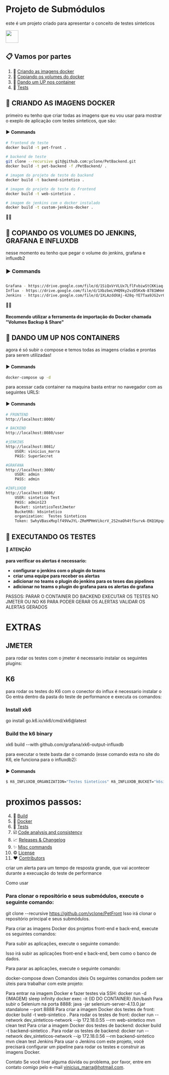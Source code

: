 # Projeto de Submódulos

este é um projeto criado para apresentar o conceito de testes sinteticos

<img loading="lazy" src="https://cdn.jsdelivr.net/gh/devicons/devicon/icons/git/git-original.svg" width="40" height="40"/>

## 📋 Vamos por partes

1. 🐳 [Criando as imagens docker](#criando-as-imagens-docker)
2. 📅 [Copiando os volumes do docker](#copiando-volumes)
3. 🚀 [Dando um UP nos container](#dandoup-containers)
4. 🧪 [Tests](#tests)

## <a name="criando-as-imagens-docker">🐳 CRIANDO AS IMAGENS DOCKER</a>

primeiro eu tenho que criar todas as imagens que eu vou usar para mostrar o exeplo de aplicação com testes sinteticos, que são:

#### ▶️ Commands
```bash
# frontend de teste
docker build -t pet-front .
	
# backend de teste
git clone --recursive git@github.com:yclone/PetBackend.git
docker build -t pet-backend -f /PetBackend/ .

# imagem do projeto de teste do backend
docker build -t backend-sintetico .

# imagem do projeto de teste do Frontend
docker build -t web-sintetico .

# imagem do jenkins com o docker instalado
docker build -t custom-jenkins-docker .

```
🚀🚀

## <a name="copiando-volumes">📅 COPIANDO OS VOLUMES DO JENKINS, GRAFANA E INFLUXDB </a>

nesse momento eu tenho que pegar o volume do jenkins, grafana e influxdb2

### ▶️ Commands
```bash

Grafana - https://drive.google.com/file/d/1SiQxVrVLUx7LflFvbiwStCKKiaq-J3BC/view?usp=drive_link
Influx - https://drive.google.com/file/d/1XbzbeLVHQ9ky2vzD5KxN-8781WHn6-F-/view?usp=drive_link
Jenkins - https://drive.google.com/file/d/1XLAzddXAj-428q-YE7Taa9JG2vrQGd7W/view?usp=drive_link
```
🚀🚀

#### Recomendo utilizar a ferramenta de importação do Docker chamada "Volumes Backup & Share"

## <a name="dandoup-containers">🚀 DANDO UM UP NOS CONTAINERS </a>

agora é só subir o compose e temos todas as imagens criadas e prontas para serem utilizadas!

#### ▶️ Commands
```bash
docker-compose up -d
```

para acessar cada container na maquina basta entrar no navegador com as seguintes URLS:

#### ▶️ Commands
```bash
# FRONTEND
http://localhost:8000/

# BACKEND
http://localhost:8080/user

#jENKINS
http://localhost:8081/
    USER: vinicius_marra
    PASS: SuperSecret

#GRAFANA
http://localhost:3000/
    USER: admin
    PASS: admin

#INFLUXDB
http://localhost:8086/
    USER: sintetico Test
    PASS: admin123
    Bucket: sinteticoTestJmeter
    BucketK6: k6sintetico
    organization:  Testes Sinteticos
    Token: SwhyVBasxMxplf49VwJYL-ZReMPHmVikcrV_2S2naOh4tfSurvA-EKQ1KpqrVPHquurSbZHjNktfODjtGQM8Qg==
```

## <a name="tests">🧪 EXECUTANDO OS TESTES</a>

#### 📣 ATENÇÃO

<b>para verificar os alertas é necessario:
* configurar o jenkins com o plugin do teams
* criar uma equipe para receber os alertas
* adicionar no teams o plugin do jenkins para os teses das pipelines
* adicionar no teams o plugin do grafana para os alertas do grafana
</b>


PASSOS:
PARAR O CONTAINER DO BACKEND
EXECUTAR OS TESTES NO JMETER OU NO K6 PARA PODER GERAR OS ALERTAS
VALIDAR OS ALERTAS GERADOS


# EXTRAS

## JMETER

para rodar os testes com o jmeter é necessario instalar os seguintes plugins:


## K6
para rodar os testes do K6 com o conector do influx é necessario instalar o Go
entra dentro da pasta do teste de performance e executa os comandos:
### Install xk6
go install go.k6.io/xk6/cmd/xk6@latest

### Build the k6 binary
xk6 build --with github.com/grafana/xk6-output-influxdb

para executar o teste basta dar o comando (esse comando esta no site do K6, ele funciona para o influxdb2):
#### ▶️ Commands
```bash
$ K6_INFLUXDB_ORGANIZATION="Testes Sinteticos" K6_INFLUXDB_BUCKET="k6sintetico" K6_INFLUXDB_TOKEN="SwhyVBasxMxplf49VwJYL-ZReMPHmVikcrV_2S2naOh4tfSurvA-EKQ1KpqrVPHquurSbZHjNktfODjtGQM8Qg==" K6_INFLUXDB_ADDR="http://localhost:8086" ./k6 run scenarios/Get-health.js -o xk6-influxdb
```




# proximos passos:

4. 🚀 [Build](#build)
5. 🐳 [Docker](#docker)
6. 💯 [Tests](#tests)
7. ☑️ [Code analysis and consistency](#code-analysis-and-consistency)
8. 📈 [Releases & Changelog](#versions)
9. ✨ [Misc commands](#misc-commands)
10. ©️ [License](#license)
11. ❤️ [Contributors](#contributors)


criar um alerta para um tempo de resposta grande, que vai acontecer durante a execuação do teste de performance


Como usar
### Para clonar o repositório e seus submódulos, execute o seguinte comando:

git clone --recursive https://github.com/yclone/PetFront
Isso irá clonar o repositório principal e seus submódulos.

Para criar as imagens Docker dos projetos front-end e back-end, execute os seguintes comandos:


Para subir as aplicações, execute o seguinte comando:


Isso irá subir as aplicações front-end e back-end, bem como o banco de dados.

Para parar as aplicações, execute o seguinte comando:

docker-compose down
Comandos úteis
Os seguintes comandos podem ser úteis para trabalhar com este projeto:

Para entrar na imagem Docker e fazer testes via SSH:
docker run -d {IMAGEM} sleep infinity
docker exec -it {ID DO CONTAINER} /bin/bash
Para subir o Selenium na porta 8888:
java -jar selenium-server-4.13.0.jar standalone --port 8888
Para criar a imagem Docker dos testes de front:
docker build -t web-sintetico .
Para rodar os testes de front:
docker run --network dev_sinteticos-network --ip 172.18.0.55 --rm web-sintetico mvn clean test
Para criar a imagem Docker dos testes de backend:
docker build -t backend-sintetico .
Para rodar os testes de backend:
docker run --network dev_sinteticos-network --ip 172.18.0.56 --rm backend-sintetico mvn clean test
Jenkins
Para usar o Jenkins com este projeto, você precisará configurar um pipeline para rodar os testes e construir as imagens Docker.

Contato
Se você tiver alguma dúvida ou problema, por favor, entre em contato comigo pelo e-mail vinicius_marra@hotmail.com.